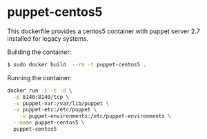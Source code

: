 # puppet-centos5
This dockerfile provides a centos5 container with puppet server 2.7 installed for legacy systems.

Building the container:
```sh
$ sudo docker build  --rm -t puppet-centos5 .
```
Running the container:
```sh
docker run -i -t -d \
  -p 8140:8140/tcp \
  -v puppet-var:/var/lib/puppet \
  -v puppet-etc:/etc/puppet \
    -v puppet-environments:/etc/puppet-environments \
  --name puppet-centos5 \
  puppet-centos5
```

